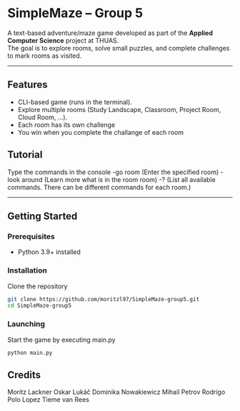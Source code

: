 # SimpleMaze – Group 5

A text-based adventure/maze game developed as part of the **Applied Computer Science** project at THUAS.  
The goal is to explore rooms, solve small puzzles, and complete challenges to mark rooms as visited.

---

## Features
- CLI-based game (runs in the terminal).
- Explore multiple rooms (Study Landscape, Classroom, Project Room, Cloud Room, …).
- Each room has its own challenge
- You win when you complete the challange of each room

## Tutorial
Type the commands in the console
-go room (Enter the specified room)
-look around (Learn more what is in the room room)
-? (List all available commands. There can be different commands for each room.)

---

## Getting Started

### Prerequisites
- Python 3.9+ installed

### Installation
Clone the repository
```bash
git clone https://github.com/moritzl97/SimpleMaze-group5.git
cd SimpleMaze-group5
```

### Launching
Start the game by executing main.py
```bash
python main.py
```

## Credits
Moritz Lackner
Oskar Lukáč
Dominika Nowakiewicz
Mihail Petrov
Rodrigo Polo Lopez
Tieme van Rees
